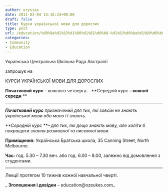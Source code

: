 ```yaml
---
author: orysias
date: 2011-03-04 14:16:24+00:00
draft: false
title: Курси української мови для дорослих
type: post
url: /education/%d0%9a%d1%83%d1%80%d1%81%d0%b8-%d1%83%d0%ba%d1%80%d0%b0%d1%97%d0%bd%d1%81%d1%8c%d0%ba%d0%be%d1%97-%d0%bc%d0%be%d0%b2%d0%b8-%d0%b4%d0%bb%d1%8f-%d0%b4%d0%be%d1%80%d0%be%d1%81%d0%bb%d0%b8%d1%85/
categories:
- Community
- Education
---
```


Українська Центральна Шкільна Рада Австралії




запрошує на




КУРСИ УКРАЇНСЬКОЇ МОВИ ДЛЯ ДОРОСЛИХ


**Початковий курс** – кожного четверга.   **Середній курс **– кожної середи** **

** **

_**Початковий курс** призначений для тих, які зовсім не  знають української мови або мало її знають._

_**Середній курс **– для тих, які дещо знають мову, але холіти б покращати знання  розмовної та писемної мови._

**Приміщення:** Українська Братська школа, 35 Canning  Street, North Melbourne.

**Час:** год. 5.30 – 7.30 веч. або год. 6.00 – 8.00, залежно від домовлення з студентами.

** **

Лекції протягом 10 тижнів кожної навчальної чверті.

_ **Зголошення і довідки** – education@ozeukes.com_
